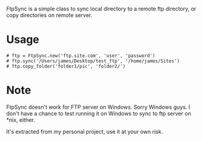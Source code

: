 FtpSync is a simple class to sync local directory to a remote ftp directory, or copy directories on remote server.

Usage
===========

	# ftp = FtpSync.new('ftp.site.com', 'user', 'password')
	# ftp.sync('/Users/james/Desktop/test_ftp', '/home/james/Sites')
	# ftp.copy_folder('folder1/pic', 'folder2/')
	
Note
===========

FtpSync doesn't work for FTP server on Windows. Sorry Windows guys. I don't have a chance to test running it on Windows to sync to ftp server on *nix, either.

It's extracted from my personal project, use it at your own risk.
